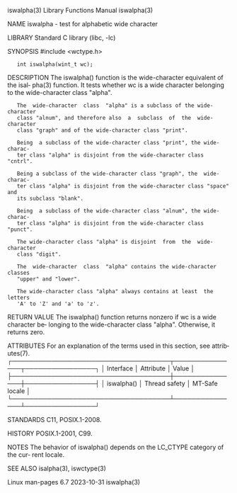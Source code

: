 iswalpha(3)                Library Functions Manual                iswalpha(3)

NAME
       iswalpha - test for alphabetic wide character

LIBRARY
       Standard C library (libc, -lc)

SYNOPSIS
       #include <wctype.h>

       int iswalpha(wint_t wc);

DESCRIPTION
       The  iswalpha()  function is the wide-character equivalent of the isal‐
       pha(3) function.  It tests whether wc is a wide character belonging  to
       the wide-character class "alpha".

       The  wide-character  class  "alpha" is a subclass of the wide-character
       class "alnum", and therefore also  a  subclass  of  the  wide-character
       class "graph" and of the wide-character class "print".

       Being  a subclass of the wide-character class "print", the wide-charac‐
       ter class "alpha" is disjoint from the wide-character class "cntrl".

       Being a subclass of the wide-character class "graph", the  wide-charac‐
       ter class "alpha" is disjoint from the wide-character class "space" and
       its subclass "blank".

       Being  a subclass of the wide-character class "alnum", the wide-charac‐
       ter class "alpha" is disjoint from the wide-character class "punct".

       The wide-character class "alpha" is disjoint  from  the  wide-character
       class "digit".

       The  wide-character  class  "alpha" contains the wide-character classes
       "upper" and "lower".

       The wide-character class "alpha" always contains at least  the  letters
       'A' to 'Z' and 'a' to 'z'.

RETURN VALUE
       The  iswalpha()  function returns nonzero if wc is a wide character be‐
       longing to the wide-character class  "alpha".   Otherwise,  it  returns
       zero.

ATTRIBUTES
       For  an  explanation  of  the  terms  used in this section, see attrib‐
       utes(7).
       ┌────────────────────────────────────┬───────────────┬────────────────┐
       │ Interface                          │ Attribute     │ Value          │
       ├────────────────────────────────────┼───────────────┼────────────────┤
       │ iswalpha()                         │ Thread safety │ MT-Safe locale │
       └────────────────────────────────────┴───────────────┴────────────────┘

STANDARDS
       C11, POSIX.1-2008.

HISTORY
       POSIX.1-2001, C99.

NOTES
       The behavior of iswalpha() depends on the LC_CTYPE category of the cur‐
       rent locale.

SEE ALSO
       isalpha(3), iswctype(3)

Linux man-pages 6.7               2023-10-31                       iswalpha(3)
